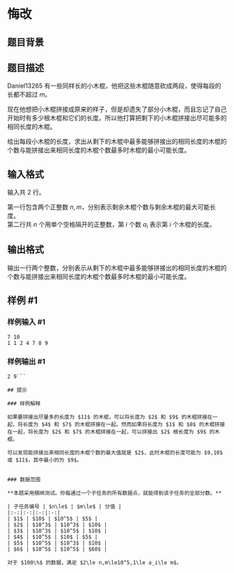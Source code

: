 # 悔改

## 题目背景



## 题目描述

Daniel13265 有一些同样长的小木棍，他把这些木棍随意砍成两段，使得每段的长都不超过 $m$。

现在他想把小木棍拼接成原来的样子，但是却遗失了部分小木棍，而且忘记了自己开始时有多少根木棍和它们的长度。所以他打算把剩下的小木棍拼接出尽可能多的相同长度的木棍。

给出每段小木棍的长度，求出从剩下的木棍中最多能够拼接出的相同长度的木棍的个数与能拼接出来相同长度的木棍个数最多时木棍的最小可能长度。


## 输入格式

输入共 $2$ 行。
  
第一行包含两个正整数 $n,m$，分别表示剩余木棍个数与剩余木棍的最大可能长度。  
第二行共 $n$ 个用单个空格隔开的正整数，第 $i$ 个数 $a_i$ 表示第 $i$ 个木棍的长度。

## 输出格式

输出一行两个整数，分别表示从剩下的木棍中最多能够拼接出的相同长度的木棍的个数与能拼接出来相同长度的木棍个数最多时木棍的最小可能长度。

## 样例 #1

### 样例输入 #1
```
7 10
1 1 2 4 7 8 9
```

### 样例输出 #1

```
2 9```

## 提示

### 样例解释

如果要拼接出尽量多的长度为 $11$ 的木棍，可以将长度为 $2$ 和 $9$ 的木棍拼接在一起，将长度为 $4$ 和 $7$ 的木棍拼接在一起。然而如果将长度为 $1$ 和 $8$ 的木棍拼接在一起，将长度为 $2$ 和 $7$ 的木棍拼接在一起，可以拼接出 $2$ 根长度为 $9$ 的木棍。  

可以发现能拼接出来相同长度的木棍个数的最大值就是 $2$，此时木棍的长度可能为 $9,10$ 或 $11$，其中最小的为 $9$。


### 数据范围

**本题采用捆绑测试。你每通过一个子任务的所有数据点，就能得到该子任务的全部分数。**

| 子任务编号 | $n\le$ | $m\le$ | 分值 |
|:-:|:-:|:-:|:-:|
| $1$ | $10$ | $10^5$ | $5$ |
| $2$ | $10^3$ | $10^3$ | $10$ |
| $3$ | $10^3$ | $10^5$ | $10$ |
| $4$ | $10^5$ | $10$ | $5$ |
| $5$ | $10^5$ | $10^3$ | $10$ |
| $6$ | $10^5$ | $10^5$ | $60$ |

对于 $100\%$ 的数据，满足 $2\le n,m\le10^5,1\le a_i\le m$。
